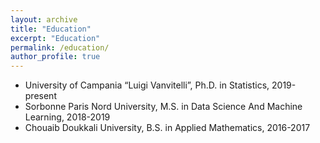 ```yaml
---
layout: archive
title: "Education"
excerpt: "Education"
permalink: /education/
author_profile: true
---
```


* University of Campania “Luigi Vanvitelli”, Ph.D. in Statistics, 2019-present
* Sorbonne Paris Nord University, M.S. in Data Science And Machine Learning, 2018-2019
* Chouaib Doukkali University, B.S. in Applied Mathematics, 2016-2017
